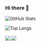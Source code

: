 ### Hi there 👋

<!--
**AmaruVL/AmaruVL** is a ✨ _special_ ✨ repository because its `README.md` (this file) appears on your GitHub profile.

Here are some ideas to get you started:

- 🔭 I’m currently working on ...
- 🌱 I’m currently learning ...
- 👯 I’m looking to collaborate on ...
- 🤔 I’m looking for help with ...
- 💬 Ask me about ...
- 📫 How to reach me: ...
- 😄 Pronouns: ...
- ⚡ Fun fact: ...
-->

![GitHub Stats](https://github-readme-stats.vercel.app/api?username=AmaruVL&theme=github_dark&border_color=30363D)
<!--  Themes stats:-
radical, dark, radical, merko, gruvbox, tokyonight, onedark, cobalt, synthwave, highcontrast, dracula -->

![Top Langs](https://github-readme-stats.vercel.app/api/top-langs/?username=AmaruVL&layout=compact&theme=github_dark&border_color=30363D)


<a href=".">
  <img align="center" src="https://github-readme-stats.vercel.app/api?username=AmaruVL&theme=github_dark&border_color=30363D" />
</a>
<a href=".">
  <img align="center" src="https://github-readme-stats.vercel.app/api/top-langs/?username=AmaruVL&layout=compact&theme=github_dark&border_color=30363D" />
</a>
